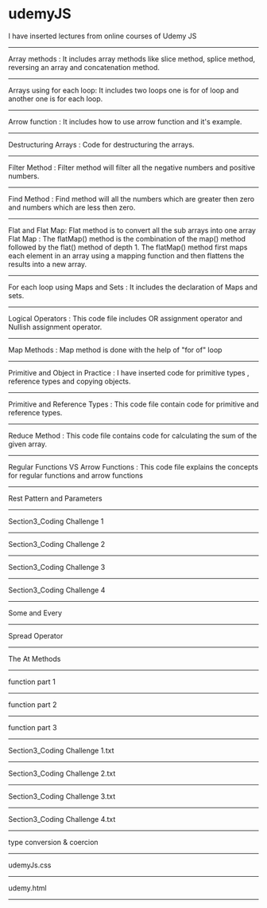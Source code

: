 # udemyJS     
I have inserted lectures from online courses of Udemy JS
_______________________________________________________
Array methods : It includes array methods like 
slice method, splice method, reversing an array 
and concatenation method.
_______________________________________________________
Arrays using for each loop: It includes two loops
one is for of loop and another one is for each loop.
_______________________________________________________
Arrow function : It includes how to use arrow function
and it's example. 
_______________________________________________________
Destructuring Arrays : Code for destructuring the
arrays.
_______________________________________________________
Filter Method : Filter method will filter all the 
negative numbers and positive numbers.
____________________________________________________________
Find Method : Find method will all the numbers which
are greater then zero and numbers which are less then zero.
_____________________________________________________________
Flat and Flat Map: Flat method is to convert all the sub arrays 
into one array
Flat Map : The flatMap() method is the combination of the map() 
method followed by the flat() method of depth 1.
The flatMap() method first maps each element in an array using a 
mapping function and then flattens the results into a new array.
________________________________________________________________
For each loop using Maps and Sets : It includes the declaration 
of Maps and sets.
________________________________________________________________
Logical Operators : This code file includes OR assignment operator 
and Nullish assignment operator. 
________________________________________________
Map Methods : Map method is done with the help
of "for of" loop
________________________________________________
Primitive and Object in Practice : I have inserted
code for primitive types , reference types and copying 
objects.
________________________________________________
Primitive and Reference Types : This code file contain
code for primitive and reference types.
________________________________________________
Reduce Method : This code file contains code for
calculating the sum of the given array.
________________________________________________
Regular Functions VS Arrow Functions :
This code file explains the concepts for 
regular functions and arrow functions
________________________________________________
Rest Pattern and Parameters
________________________________________________
Section3_Coding Challenge 1
________________________________________________
Section3_Coding Challenge 2
________________________________________________
Section3_Coding Challenge 3
________________________________________________
Section3_Coding Challenge 4
________________________________________________
Some and Every
________________________________________________
Spread Operator
________________________________________________
The At Methods
________________________________________________
function part 1
________________________________________________
function part 2
________________________________________________
function part 3
________________________________________________
Section3_Coding Challenge 1.txt
________________________________________________
Section3_Coding Challenge 2.txt
________________________________________________
Section3_Coding Challenge 3.txt
________________________________________________
Section3_Coding Challenge 4.txt
________________________________________________
type conversion & coercion
________________________________________________
udemyJs.css
________________________________________________
udemy.html
________________________________________________
